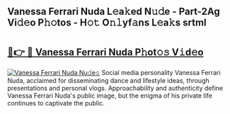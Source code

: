 ## Vanessa Ferrari Nuda L𝚎a𝚔ed N𝚞𝚍e - Part-2Ag Vi𝚍𝚎o P𝚑𝚘tos - H𝚘𝚝 O𝚗𝚕yf𝚊ns L𝚎a𝚔s srtml

# <h2><a href="http://kf9kdm.oniu.top/?m=Vanessa+Ferrari+Nuda">🔗👉 🔴 Vanessa Ferrari Nuda P𝚑ot𝚘𝚜 V𝚒d𝚎o</a></h2>

[![Vanessa Ferrari Nuda Nu𝚍e𝚜](https://i.imgur.com/0qMVB7G.gif)](http://kf9kdm.oniu.top/?m=Vanessa+Ferrari+Nuda)
Social media personality Vanessa Ferrari Nuda, acclaimed for disseminating dance and lifestyle ideas, through presentations and personal vlogs. Approachability and authenticity define Vanessa Ferrari Nuda's public image, but the enigma of his private life continues to captivate the public.  
